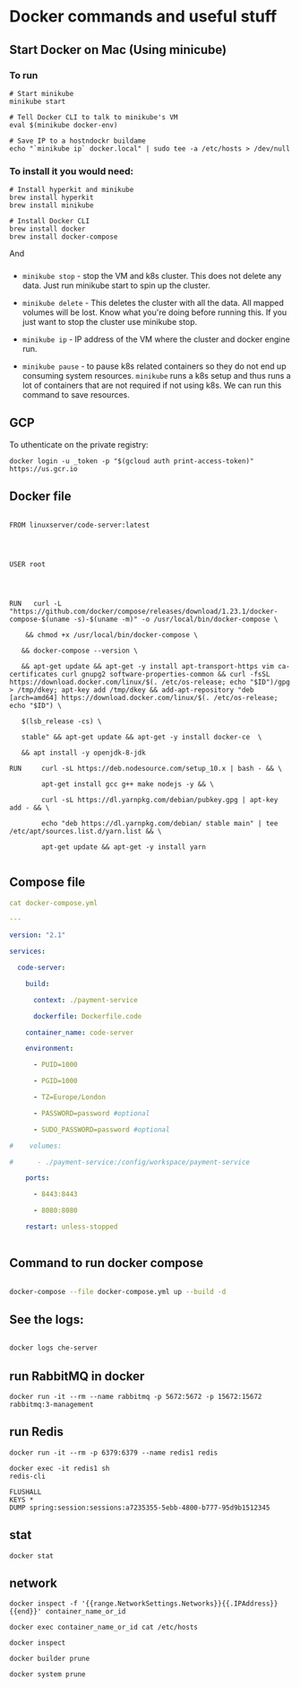 # Docker commands and useful stuff

## Start Docker on Mac (Using minicube)

### To run

```
# Start minikube
minikube start

# Tell Docker CLI to talk to minikube's VM
eval $(minikube docker-env)

# Save IP to a hostndockr buildame
echo "`minikube ip` docker.local" | sudo tee -a /etc/hosts > /dev/null
```

### To install it you would need:

```
# Install hyperkit and minikube
brew install hyperkit
brew install minikube

# Install Docker CLI
brew install docker
brew install docker-compose

```

And 

### 

- `minikube stop` - stop the VM and k8s cluster. This does not delete any data. Just run minikube start to spin up the cluster.

- `minikube delete` - This deletes the cluster with all the data. All mapped volumes will be lost. Know what you're doing before running this. If you just want to stop the cluster use minikube stop.

- `minikube ip` - IP address of the VM where the cluster and docker engine run.  

- `minikube pause` - to pause k8s related containers so they do not end up consuming system resources. `minikube` runs a k8s setup and thus runs a lot of containers that are not required if not using k8s. We can run this command to save resources.


## GCP

To uthenticate on the private registry:
```
docker login -u _token -p "$(gcloud auth print-access-token)" https://us.gcr.io
```

## Docker file

```

FROM linuxserver/code-server:latest 


 

USER root


 

RUN   curl -L "https://github.com/docker/compose/releases/download/1.23.1/docker-compose-$(uname -s)-$(uname -m)" -o /usr/local/bin/docker-compose \

    && chmod +x /usr/local/bin/docker-compose \

   && docker-compose --version \

   && apt-get update && apt-get -y install apt-transport-https vim ca-certificates curl gnupg2 software-properties-common && curl -fsSL https://download.docker.com/linux/$(. /etc/os-release; echo "$ID")/gpg > /tmp/dkey; apt-key add /tmp/dkey && add-apt-repository "deb [arch=amd64] https://download.docker.com/linux/$(. /etc/os-release; echo "$ID") \

   $(lsb_release -cs) \

   stable" && apt-get update && apt-get -y install docker-ce  \

   && apt install -y openjdk-8-jdk 

RUN     curl -sL https://deb.nodesource.com/setup_10.x | bash - && \

        apt-get install gcc g++ make nodejs -y && \

        curl -sL https://dl.yarnpkg.com/debian/pubkey.gpg | apt-key add - && \

        echo "deb https://dl.yarnpkg.com/debian/ stable main" | tee /etc/apt/sources.list.d/yarn.list && \

        apt-get update && apt-get -y install yarn
        
```

## Compose file

```yaml
cat docker-compose.yml 

---

version: "2.1"

services:

  code-server:

    build:

      context: ./payment-service

      dockerfile: Dockerfile.code

    container_name: code-server

    environment:

      - PUID=1000

      - PGID=1000

      - TZ=Europe/London

      - PASSWORD=password #optional

      - SUDO_PASSWORD=password #optional

#    volumes:

#      - ./payment-service:/config/workspace/payment-service

    ports:

      - 8443:8443

      - 8080:8080

    restart: unless-stopped
    
```

## Command to run docker compose

```bash

docker-compose --file docker-compose.yml up --build -d

```


## See the logs:

```bash

docker logs che-server

```

## run RabbitMQ in docker

```shell
docker run -it --rm --name rabbitmq -p 5672:5672 -p 15672:15672 rabbitmq:3-management
```

## run Redis

```shell
docker run -it --rm -p 6379:6379 --name redis1 redis

docker exec -it redis1 sh
redis-cli

FLUSHALL
KEYS *
DUMP spring:session:sessions:a7235355-5ebb-4800-b777-95d9b1512345
```


## stat

```
docker stat
```


## network

```
docker inspect -f '{{range.NetworkSettings.Networks}}{{.IPAddress}}{{end}}' container_name_or_id

docker exec container_name_or_id cat /etc/hosts 

docker inspect

docker builder prune

docker system prune
```



